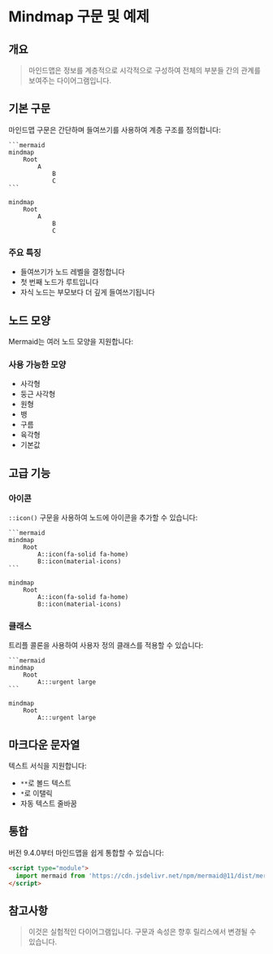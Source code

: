 # Mindmap 구문 및 예제

## 개요

> 마인드맵은 정보를 계층적으로 시각적으로 구성하여 전체의 부분들 간의 관계를 보여주는 다이어그램입니다.

## 기본 구문

마인드맵 구문은 간단하며 들여쓰기를 사용하여 계층 구조를 정의합니다:

````
```mermaid
mindmap
    Root
        A
            B
            C
```
````

```mermaid
mindmap
    Root
        A
            B
            C
```

### 주요 특징

- 들여쓰기가 노드 레벨을 결정합니다
- 첫 번째 노드가 루트입니다
- 자식 노드는 부모보다 더 깊게 들여쓰기됩니다

## 노드 모양

Mermaid는 여러 노드 모양을 지원합니다:

### 사용 가능한 모양
- 사각형
- 둥근 사각형
- 원형
- 뱅
- 구름
- 육각형
- 기본값

## 고급 기능

### 아이콘
`::icon()` 구문을 사용하여 노드에 아이콘을 추가할 수 있습니다:

````
```mermaid
mindmap
    Root
        A::icon(fa-solid fa-home)
        B::icon(material-icons)
```
````

```mermaid
mindmap
    Root
        A::icon(fa-solid fa-home)
        B::icon(material-icons)
```

### 클래스
트리플 콜론을 사용하여 사용자 정의 클래스를 적용할 수 있습니다:

````
```mermaid
mindmap
    Root
        A:::urgent large
```
````

```mermaid
mindmap
    Root
        A:::urgent large
```

## 마크다운 문자열

텍스트 서식을 지원합니다:
- `**`로 볼드 텍스트
- `*`로 이탤릭
- 자동 텍스트 줄바꿈

## 통합

버전 9.4.0부터 마인드맵을 쉽게 통합할 수 있습니다:

```html
<script type="module">
  import mermaid from 'https://cdn.jsdelivr.net/npm/mermaid@11/dist/mermaid.esm.min.mjs';
</script>
```

## 참고사항

> 이것은 실험적인 다이어그램입니다. 구문과 속성은 향후 릴리스에서 변경될 수 있습니다.